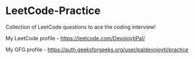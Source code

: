 # LeetCode-Practice
Collection of LeetCode questions to ace the coding interview! 

My LeetCode profile - https://leetcode.com/DevojoytiPal/

My GFG profile - https://auth.geeksforgeeks.org/user/paldevojoyti/practice
